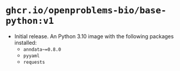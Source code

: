 # `ghcr.io/openproblems-bio/base-python:v1`

* Initial release. An Python 3.10 image with the following packages installed:
  - `anndata~=0.8.0`
  - `pyyaml`
  - `requests`